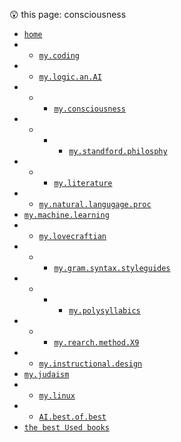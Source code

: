 😲  this page: consciousness  

- [`home`](https://github.com/bbe2/my_library)  
- - [`my.coding`](https://github.com/bbe2/my_library/tree/coding.books)  
- - [`my.logic.an.AI`](https://github.com/bbe2/my_library/tree/logic)  
- - - [`my.consciousness`](https://github.com/bbe2/my_library/tree/consciousness)  
- - - - [`my.standford.philosphy`](https://github.com/bbe2/my_library/tree/philosophy)  
- - - [`my.literature`](https://github.com/bbe2/my_library/tree/literature)  
- - [`my.natural.langugage.proc`](https://github.com/bbe2/my_library/tree/natural.language.processing)  
- [`my.machine.learning`](https://github.com/bbe2/my_library/tree/machine.learning)  
- - [`my.lovecraftian`](https://github.com/bbe2/my_library/tree/lovecraftian)  
- - - [`my.gram.syntax.styleguides`](https://github.com/bbe2/my_library/tree/syntax_grammar_style_guides)  
- - - - [`my.polysyllabics`](https://github.com/bbe2/my_library/tree/polysyllabics)  
- - - [`my.rearch.method.X9`](https://github.com/bbe2/my_library/tree/research.methods.biblio.X9.methods)  
- - [`my.instructional.design`](https://github.com/bbe2/my_library/tree/instructional.design)  
-  [`my.judaism`](https://github.com/bbe2/my_library/tree/judaism)  
- - [`my.linux`](https://github.com/bbe2/my_library/tree/linux)  
- -  [`AI.best.of.best`](https://github.com/bbe2/my_library/tree/AI.the.best.of.best)  
-  [`the best Used books`](https://www.abebooks.com/)  
